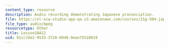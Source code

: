 ```yaml
---
content_type: resource
description: Audio recording demonstrating Japanese pronunciation.
file: https://ol-ocw-studio-app-qa.s3.amazonaws.com/courses/21g-504-japanese-iv-spring-2009/91cc7de29535372009499eee75510919_Lesson18A12.mp3
file_type: audio/mpeg
resourcetype: Other
title: Lesson18A12
uid: 91cc7de2-9535-3720-0949-9eee75510919
---
```

